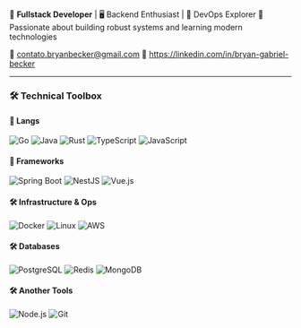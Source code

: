 🔭 **Fullstack Developer** | 🖥️ Backend Enthusiast | 🐳 DevOps Explorer
🌟 Passionate about building robust systems and learning modern technologies

📧 contato.bryanbecker@gmail.com
💼 https://linkedin.com/in/bryan-gabriel-becker

---

### 🛠️ Technical Toolbox

#### 🔨 Langs
![Go](https://img.shields.io/badge/-Go-00ADD8?style=flat&logo=go)
![Java](https://img.shields.io/badge/-Java-007396?style=flat&logo=openjdk&logoColor=white)
![Rust](https://img.shields.io/badge/-Rust-000000?style=flat&logo=rust)
![TypeScript](https://img.shields.io/badge/-TypeScript-3178C6?style=flat&logo=typescript&logoColor=white)
![JavaScript](https://img.shields.io/badge/-JavaScript-F7DF1E?style=flat&logo=javascript&logoColor=black)

#### 🔨 Frameworks
![Spring Boot](https://img.shields.io/badge/-Spring_Boot-6DB33F?style=flat&logo=springboot&logoColor=white)
![NestJS](https://img.shields.io/badge/-NestJS-E0234E?style=flat&logo=nestjs&logoColor=white)
![Vue.js](https://img.shields.io/badge/-Vue.js-4FC08D?style=flat&logo=vuedotjs&logoColor=white)

#### 🛠️ Infrastructure & Ops
![Docker](https://img.shields.io/badge/-Docker-2496ED?style=flat&logo=docker&logoColor=white)
![Linux](https://img.shields.io/badge/-Linux-FCC624?style=flat&logo=linux&logoColor=black)
![AWS](https://img.shields.io/badge/-AWS-232F3E?style=flat&logo=amazonaws)

#### 🛠️ Databases
![PostgreSQL](https://img.shields.io/badge/-PostgreSQL-4169E1?style=flat&logo=postgresql&logoColor=white)
![Redis](https://img.shields.io/badge/-Redis-DC382D?style=flat&logo=redis&logoColor=white)
![MongoDB](https://img.shields.io/badge/-MongoDB-47A248?style=flat&logo=mongodb&logoColor=white)

#### 🛠️ Another Tools
![Node.js](https://img.shields.io/badge/-Node.js-339933?style=flat&logo=nodedotjs&logoColor=white)
![Git](https://img.shields.io/badge/-Git-F05032?style=flat&logo=git&logoColor=white)
